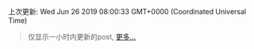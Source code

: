 
  
 上次更新: Wed Jun 26 2019 08:00:33 GMT+0000 (Coordinated Universal Time) 

 > 仅显示一小时内更新的post, [更多...](screenshots/)
  